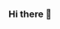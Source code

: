 ### Hi there 👋

<!--
**Hena1234/Hena1234** is a ✨ _special_ ✨ repository because its `README.md` (this file) appears on your GitHub profile.
<img src="https://github-readme-stats.vercel.app/api/top-langs/?username=Hena1234&layout=compact"><br><br>
<img src="https://github-readme-stats.vercel.app/api?username=Hena1234&show_icons=true">
Here are some ideas to get you started:

- 🔭 I’m currently working on ...
- 🌱 I’m currently learning ...
- 👯 I’m looking to collaborate on ...
- 🤔 I’m looking for help with ...
- 💬 Ask me about ...
- 📫 How to reach me: ...
- 😄 Pronouns: ...
- ⚡ Fun fact: ...
-->
